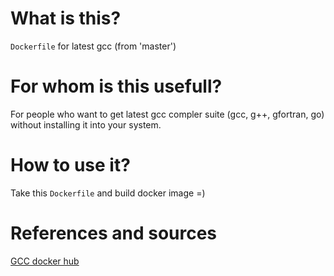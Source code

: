 # What is this?
`Dockerfile` for latest gcc (from 'master')

# For whom is this usefull?
For people who want to get latest gcc compler suite (gcc, g++, gfortran, go) without installing it into your system.

# How to use it?
Take this `Dockerfile` and build docker image =)

# References and sources
[GCC docker hub](https://hub.docker.com/_/gcc/) 


